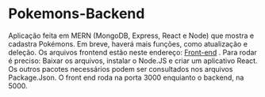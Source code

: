 # Pokemons-Backend

Aplicação feita em MERN (MongoDB, Express, React e Node) que mostra e cadastra Pokémons. Em breve, haverá mais funções, como atualização e deleção. Os arquivos frontend estão neste endereço: 
<a href="https://github.com/AntonioDeveloper/Pokemons/tree/master">Front-end</a> .
Para rodar é preciso: Baixar os arquivos, instalar o Node.JS e criar um aplicativo React. Os outros pacotes necessários podem ser consultados nos arquivos Package.Json. O front end roda na porta 3000 enquianto o backend, na 5000.
